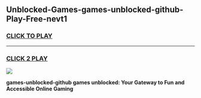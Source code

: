 
## Unblocked-Games-games-unblocked-github-Play-Free-nevt1
<h3>
<a href="https://premium76.site?title=games-unblocked-github&ref=10A">CLICK TO PLAY</a></h3>
<hr>

<h3>
<a href="https://premium76.site?title=games-unblocked-github&ref=10A">CLICK 2 PLAY</a>
  
</h3>

<a href="https://premium76.site?title=games-unblocked-github&ref=10A"><img src="https://clearcache.store/games.png"></a>


**games-unblocked-github games unblocked: Your Gateway to Fun and Accessible Online Gaming**
